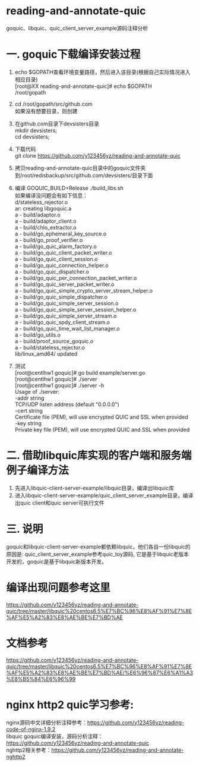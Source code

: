 # reading-and-annotate-quic
goquic、libquic、quic_client_server_example源码注释分析



一. goquic下载编译安装过程  
===================================    
1. echo $GOPATH查看环境变量路径，然后进入该目录(根据自己实际情况进入相应目录)  
	[root@XX reading-and-annotate-quic]# echo $GOPATH  
	/root/gopath  

2. cd /root/gopath/src/github.com  
	如果没有想要目录，则创建  

3. 在github.com目录下devsisters目录  
	mkdir devsisters;   
	cd devsisters;  

4. 下载代码  
	git clone https://github.com/y123456yz/reading-and-annotate-quic  
	
5. 拷贝reading-and-annotate-quic目录中的goquic文件夹到/root/redisbackup/src/github.com/devsisters/目录下面  

6. 编译  GOQUIC_BUILD=Release ./build_libs.sh   
   如果编译没问题会有如下信息：  
    d/stateless_rejector.o  
	ar: creating libgoquic.a  
	a - build/adaptor.o  
	a - build/adaptor_client.o  
	a - build/chlo_extractor.o  
	a - build/go_ephemeral_key_source.o  
	a - build/go_proof_verifier.o  
	a - build/go_quic_alarm_factory.o  
	a - build/go_quic_client_packet_writer.o  
	a - build/go_quic_client_session.o  
	a - build/go_quic_connection_helper.o  
	a - build/go_quic_dispatcher.o  
	a - build/go_quic_per_connection_packet_writer.o  
	a - build/go_quic_server_packet_writer.o  
	a - build/go_quic_simple_crypto_server_stream_helper.o  
	a - build/go_quic_simple_dispatcher.o  
	a - build/go_quic_simple_server_session.o  
	a - build/go_quic_simple_server_session_helper.o  
	a - build/go_quic_simple_server_stream.o  
	a - build/go_quic_spdy_client_stream.o  
	a - build/go_quic_time_wait_list_manager.o  
	a - build/go_utils.o  
	a - build/proof_source_goquic.o  
	a - build/stateless_rejector.o  
	lib/linux_amd64/ updated  
	
7. 测试   
   [root@centlhw1 goquic]# go build example/server.go   
   [root@centlhw1 goquic]# ./server  
   [root@centlhw1 goquic]# ./server -h  
  Usage of ./server:  
	  -addr string  
			TCP/UDP listen address (default "0.0.0.0")  
	  -cert string  
			Certificate file (PEM), will use encrypted QUIC and SSL when provided  
	  -key string  
			Private key file (PEM), will use encrypted QUIC and SSL when provided   

			
二. 借助libquic库实现的客户端和服务端例子编译方法       
===================================     
1. 先进入libquic-client-server-example/libquic目录，编译出libquic库      
2. 进入libquic-client-server-example/quic_client_server_example目录，编译出quic client和quic server可执行文件      

三. 说明    
===================================     
goquic和libquic-client-server-example都依赖libquic，他们各自一份libquic的原因是: quic_client_server_example参考quic_toy源码, 它是基于libquic老版本开发的，goquic是基于libquic新版本开发。    

编译出现问题参考这里   
===================================  	   
https://github.com/y123456yz/reading-and-annotate-quic/tree/master/libquic%20centos6.5%E7%BC%96%E8%AF%91%E7%8E%AF%E5%A2%83%E8%AE%BE%E7%BD%AE  



文档参考  
===================================  
https://github.com/y123456yz/reading-and-annotate-quic/tree/master/libquic%20centos6.5%E7%BC%96%E8%AF%91%E7%8E%AF%E5%A2%83%E8%AE%BE%E7%BD%AE/%E6%96%87%E6%A1%A3%E8%B5%84%E6%96%99 



nginx http2 quic学习参考:    
===================================    
nginx源码中文详细分析注释参考：https://github.com/y123456yz/reading-code-of-nginx-1.9.2   
libquic goquic编译安装，源码分析注释：https://github.com/y123456yz/reading-and-annotate-quic        
nghttp2相关参考：https://github.com/y123456yz/reading-and-annotate-nghttp2     
		
	